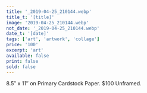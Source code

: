 ```yaml
---
title: '_2019-04-25_210144.webp'
title_t: '[title]'
image: '2019-04-25_210144.webp'
not_date: '_2019-04-25_210144.webp'
date_t: '[date]'
tags: ['art', 'artwork', 'collage']
price: '100'
excerpt: 'art'
available: false
print: false
sold: false
---
```



8.5″ x 11″ on Primary Cardstock Paper.
$100 Unframed.
